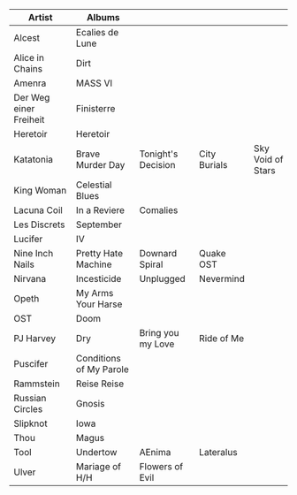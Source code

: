 |Artist                | Albums ||||
|-|-|-|-|-|
|Alcest                |Ecalies de Lune        |                  |            |                 |
|Alice in Chains       |Dirt                   |                  |            |                 |
|Amenra                |MASS VI                |                  |            |                 |
|Der Weg einer Freiheit|Finisterre             |                  |            |                 |
|Heretoir              |Heretoir               |                  |            |                 |
|Katatonia             |Brave Murder Day       |Tonight's Decision|City Burials|Sky Void of Stars|
|King Woman            |Celestial Blues        |                  |            |                 |
|Lacuna Coil           |In a Reviere           |Comalies          |            |                 |
|Les Discrets          |September              |                  |            |                 |
|Lucifer               |IV                     |                  |            |                 |
|Nine Inch Nails       |Pretty Hate Machine    |Downard Spiral    |Quake OST   |                 |
|Nirvana               |Incesticide            |Unplugged         |Nevermind   |                 |
|Opeth                 |My Arms Your Harse     |                  |            |                 |
|OST                   |Doom                   |                  |            |                 |
|PJ Harvey             |Dry                    |Bring you my Love |Ride of Me  |                 |
|Puscifer              |Conditions of My Parole|                  |            |                 |
|Rammstein             |Reise Reise            |                  |            |                 |
|Russian Circles       |Gnosis                 |                  |            |                 |
|Slipknot              |Iowa                   |                  |            |                 |
|Thou                  |Magus                  |                  |            |                 |
|Tool                  |Undertow               |AEnima            |Lateralus   |                 |
|Ulver                 |Mariage of H/H         |Flowers of Evil   |            |                 |
